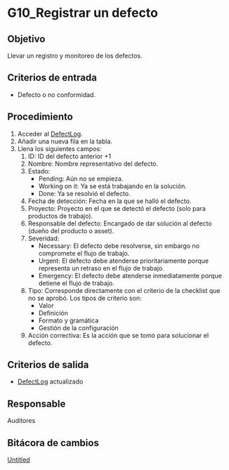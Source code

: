 # G10_Registrar un defecto

## **Objetivo**

Llevar un registro y monitoreo de los defectos.

## **Criterios de entrada**

- Defecto o no conformidad.

## **Procedimiento**

1. Acceder al [DefectLog](../../DefectLog%20f78724bec45744b3b5627fda80160521.md).
2. Añadir una nueva fila en la tabla.
3. Llena los siguientes campos:
    1. ID: ID del defecto anterior +1
    2. Nombre: Nombre representativo del defecto.
    3. Estado:
        - Pending: Aún no se empieza.
        - Working on it: Ya se está trabajando en la solución.
        - Done: Ya se resolvió el defecto.
    4. Fecha de detección: Fecha en la que se halló el defecto.
    5. Proyecto: Proyecto en el que se detectó el defecto (solo para productos de trabajo).
    6. Responsable del defecto: Encargado de dar solución al defecto (dueño del producto o asset).
    7. Severidad: 
        - Necessary: El defecto debe resolverse, sin embargo no compromete el flujo de trabajo.
        - Urgent: El defecto debe atenderse prioritariamente porque representa un retraso en el flujo de trabajo.
        - Emergency: El defecto debe atenderse inmediatamente porque detiene el flujo de trabajo.
    8. Tipo: Corresponde directamente con el criterio de la checklist que no se aprobó. Los tipos de criterio son:
        - Valor
        - Definición
        - Formato y gramática
        - Gestión de la configuración
    9. Acción correctiva: Es la acción que se tomó para solucionar el defecto. 
    

## **Criterios de salida**

- [DefectLog](../../DefectLog%20f78724bec45744b3b5627fda80160521.md) actualizado

## **Responsable**

Auditores

## Bitácora de cambios

[Untitled](G10_Registrar%20un%20defecto%20b4264c111ef94064b4a19744c3aee61e/Untitled%20Database%20b1352e6b9c9b46d3ab29796f3c3e11ad.csv)